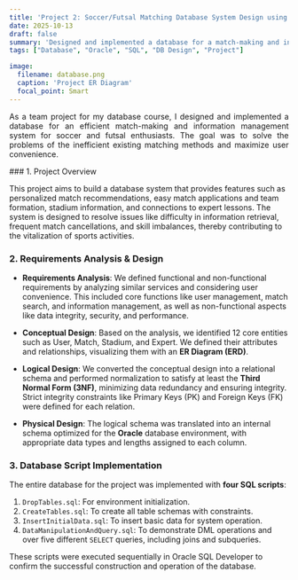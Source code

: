 ```yaml
---
title: 'Project 2: Soccer/Futsal Matching Database System Design using Oracle'
date: 2025-10-13
draft: false 
summary: 'Designed and implemented a database for a match-making and information management system for soccer and futsal enthusiasts using Oracle DB. The process covered everything from requirements analysis to physical design and SQL scripting.'
tags: ["Database", "Oracle", "SQL", "DB Design", "Project"]

image:
  filename: database.png
  caption: 'Project ER Diagram'
  focal_point: Smart
---
```

<p style="text-align: justify;">
As a team project for my database course, I designed and implemented a database for an efficient match-making and information management system for soccer and futsal enthusiasts. The goal was to solve the problems of the inefficient existing matching methods and maximize user convenience.
</p>
### 1. Project Overview

This project aims to build a database system that provides features such as personalized match recommendations, easy match applications and team formation, stadium information, and connections to expert lessons. The system is designed to resolve issues like difficulty in information retrieval, frequent match cancellations, and skill imbalances, thereby contributing to the vitalization of sports activities.

### 2. Requirements Analysis & Design

-   **Requirements Analysis**: We defined functional and non-functional requirements by analyzing similar services and considering user convenience. This included core functions like user management, match search, and information management, as well as non-functional aspects like data integrity, security, and performance.

-   **Conceptual Design**: Based on the analysis, we identified 12 core entities such as User, Match, Stadium, and Expert. We defined their attributes and relationships, visualizing them with an **ER Diagram (ERD)**.

-   **Logical Design**: We converted the conceptual design into a relational schema and performed normalization to satisfy at least the **Third Normal Form (3NF)**, minimizing data redundancy and ensuring integrity. Strict integrity constraints like Primary Keys (PK) and Foreign Keys (FK) were defined for each relation.

-   **Physical Design**: The logical schema was translated into an internal schema optimized for the **Oracle** database environment, with appropriate data types and lengths assigned to each column.

### 3. Database Script Implementation

The entire database for the project was implemented with **four SQL scripts**:
1.  `DropTables.sql`: For environment initialization.
2.  `CreateTables.sql`: To create all table schemas with constraints.
3.  `InsertInitialData.sql`: To insert basic data for system operation.
4.  `DataManipulationAndQuery.sql`: To demonstrate DML operations and over five different `SELECT` queries, including joins and subqueries.

These scripts were executed sequentially in Oracle SQL Developer to confirm the successful construction and operation of the database.
